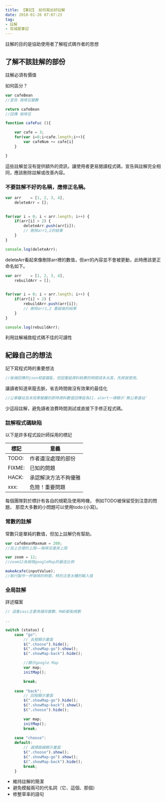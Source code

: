 ```yaml
---
title: 【筆記】 如何寫出好註解
date: 2018-01-26 07:07:23
tag: 
- 註解
- 攻城屍筆記
---
```


註解的目的是協助使用者了解程式碼作者的思想

<!-- more -->

## 了解不該註解的部份

註解必須有價值

如何區分？


```js
var cafeBean
//宣告 咖啡豆變數

return cafeBean
//回傳 咖啡豆
```

```js
function cafeFuc (){

    var cafe = 3;
    for(var i=0;i<cafe.length;i++){
        var cafeNum += cafe[i]
    }

}
```

這些註解並沒有提供額外的資訊，讓使用者更易閱讀程式碼，宣告與註解完全相同，應該刪除註解或改善內容。


### 不要註解不好的名稱，應修正名稱。

```js
var arr    = [1, 2, 3, 4],  
    deleteArr = [];
    

for(var i = 0; i < arr.length; i++) {  
    if(arr[i] > 2) {
        deleteArr.push(arr[i]);
        // 刪除arr1,2的結果
    }
}

console.log(deleteArr);
```
deleteArr看起來像刪除arr裡的數值，但arr的內容並不會被更動，此時應該更正命名如下。

```js
var arr    = [1, 2, 3, 4],  
    rebuildArr = [];
    

for(var i = 0; i < arr.length; i++) {  
    if(arr[i] > 2) {
        rebuildArr.push(arr[i]);
        // 刪除arr1,2 重組後的結果
    }
}

console.log(rebuildArr);
```

利用註解補救程式碼不佳的可讀性

## 紀錄自己的想法

記下寫程式時的重要想法

```js
//後端回傳的json相當雜亂，但因重組資料耗費的時間成本太高，先將就使用。
```

讓讀者知道來龍去脈，省去時間做沒有效果的最佳化

```js
//公車離站及末班車駛離的即時資料數值回傳皆為11，alert一律顯示'無公車進站'
```

少這段註解，避免讀者浪費時間測試或直接下手修正程式碼。

### 註解程式碼缺陷

以下是許多程式設計師採用的標記

| 標記 | 意義 |
| ---- |---- |
| TODO: | 作者還沒處理的部份 |
| FIXME: | 已知的問題 |
| HACK: | 承認解決方法不夠優雅 |
| xxx: | 危險！重要問題 |

每個團隊對於標計有各自的規範及使用時機，
例如TODO被保留受到注意的問題，
那麼大多數的小問題可以使用todo:(小寫)。

### 常數的註解

常數只是單純的數值，但加上註解仍有幫助。

```js
var cafeBeanMaxmum = 200;
//加上合理的上限——咖啡豆進貨上限
```

```js
var zoom = 12;
//zoom12為檢視googleMap的最佳比例
```
```js
makeAcafe(inputValue);
//執行製作一杯咖啡的時間，特別注意太糟的輸入值
```

### 全局註解

詳述檔案

```js
// 這隻sass主要為儲存變數、RWD斷點規劃

..

```

```js
switch (status) {
    case "go":
        // 去程顯示畫面
        $(".choose").hide();
        $(".showMap-go").show();
        $(".showMap-back").hide();

        //顯示google Map
        var map;
        initMap();

        break;
        
    case "back":
        // 回程顯示畫面
        $(".showMap-go").hide();
        $(".showMap-back").show();
        $(".choose").hide();

        var map;
        initMap();
        break;
        
    case "choose":
    default:
        // 選擇路線顯示畫面
        $(".choose").show();
        $(".showMap-go").show();
        $(".showMap-back").hide();
        break;
    }
```


* 維持註解的簡潔
* 避免模擬兩可的代名詞（它、這個、那個）
* 修整草率的語句
